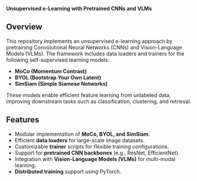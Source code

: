 **Unsupervised e-Learning with Pretrained CNNs and VLMs**

## Overview
This repository implements an unsupervised e-learning approach by pretraining Convolutional Neural Networks (CNNs) and Vision-Language Models (VLMs). The framework includes data loaders and trainers for the following self-supervised learning models:

- **MoCo (Momentum Contrast)**
- **BYOL (Bootstrap Your Own Latent)**
- **SimSiam (Simple Siamese Networks)**

These models enable efficient feature learning from unlabeled data, improving downstream tasks such as classification, clustering, and retrieval.

## Features
- Modular implementation of **MoCo, BYOL, and SimSiam**.
- Efficient **data loaders** for large-scale image datasets.
- Customizable **trainer** scripts for flexible training configurations.
- Support for **pretrained CNN backbones** (e.g., ResNet, EfficientNet).
- Integration with **Vision-Language Models (VLMs)** for multi-modal learning.
- **Distributed training** support using PyTorch.

